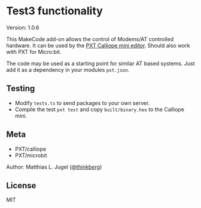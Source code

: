# Test3 functionality

Version: 1.0.6

This MakeCode add-on allows the control of Modems/AT controlled hardware.
It can be used by the [PXT Calliope mini editor](https://pxt.calliope.cc/). Should also work
with PXT for Micro:bit.

The code may be used as a starting point for similar AT based systems. Just add it as a 
dependency in your modules `pxt.json`.

## Testing

- Modify `tests.ts` to send packages to your own server.
- Compile the test `pxt test` and copy `built/binary.hex` to the Calliope mini.

## Meta

- PXT/calliope
- PXT/microbit

Author: Matthias L. Jugel ([@thinkberg](https://twitter.com/thinkberg))

## License

MIT